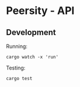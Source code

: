 # Peersity - API

## Development

Running:
```console
cargo watch -x 'run'
```

Testing:
```console
cargo test
```